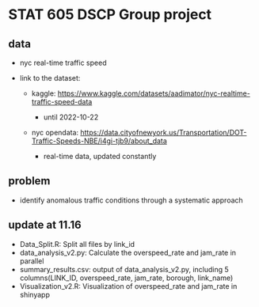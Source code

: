 # STAT 605 DSCP Group project

## data

- nyc real-time traffic speed

- link to the dataset:

	- kaggle: https://www.kaggle.com/datasets/aadimator/nyc-realtime-traffic-speed-data 
		- until 2022-10-22


	- nyc opendata: https://data.cityofnewyork.us/Transportation/DOT-Traffic-Speeds-NBE/i4gi-tjb9/about_data
		- real-time data, updated constantly


## problem

- identify anomalous traffic conditions through a systematic approach

## update at 11.16

- Data_Split.R: Split all files by link_id
- data_analysis_v2.py: Calculate the overspeed_rate and jam_rate in parallel
- summary_results.csv: output of data_analysis_v2.py, including 5 columns(LINK_ID, overspeed_rate, jam_rate, borough, link_name)
- Visualization_v2.R: Visualization of overspeed_rate and jam_rate in shinyapp
